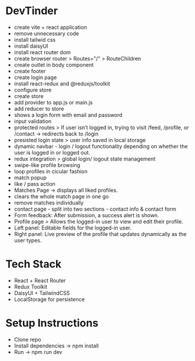 # DevTinder

- create vite + react application
- remove unnecessary code 
- install tailwid css
- install daisyUI
- install react router dom
- create browser router > Routes="/" > RouteChildren 
- create outlet in body component
- create footer
- create login page
- install react-redux and @reduxjs/toolkit
- configure store 
- create store
- add provider to app.js or main.js
- add reducer to store
- shows a login form with email and password
- input validation
- protected routes > If user isn’t logged in, trying to visit /feed, /profile, or /contact → redirects back to /login
- presisted login state > user info saved in local storage
- dynamic navbar - login / logout functionality depending on whether the user is logged in or logged out.
- redux integration > global login/ logout state management
- swipe-like profile browsing
- loop profiles in cicular fashion
- match popup
- like / pass action
- Matches Page → displays all liked profiles.
- clears the whole match page in one go 
- remove matches individually
- contact page - split into two sections - contact info & contact form
- Form feedback: After submission, a success alert is shown.
- Profile page > Allows the logged-in user to view and edit their profile.
- Left panel: Editable fields for the logged-in user.
- Right panel: Live preview of the profile that updates dynamically as the user types.









# Tech Stack

- React + React Router
- Redux Toolkit
- DaisyUI + TailwindCSS
- LocalStorage for persistence



# Setup Instructions

- Clone repo
- Install dependencies → npm install
- Run → npm run dev